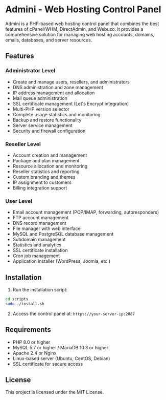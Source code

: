 # Admini - Web Hosting Control Panel

Admini is a PHP-based web hosting control panel that combines the best features of cPanel/WHM, DirectAdmin, and Webuzo. It provides a comprehensive solution for managing web hosting accounts, domains, emails, databases, and server resources.

## Features

### Administrator Level
- Create and manage users, resellers, and administrators
- DNS administration and zone management
- IP address management and allocation
- Mail queue administration
- SSL certificate management (Let's Encrypt integration)
- Multi-PHP version selector
- Complete usage statistics and monitoring
- Backup and restore functionality
- Server service management
- Security and firewall configuration

### Reseller Level
- Account creation and management
- Package and plan management
- Resource allocation and monitoring
- Reseller statistics and reporting
- Custom branding and themes
- IP assignment to customers
- Billing integration support

### User Level
- Email account management (POP/IMAP, forwarding, autoresponders)
- FTP account management
- DNS record management
- File manager with web interface
- MySQL and PostgreSQL database management
- Subdomain management
- Statistics and analytics
- SSL certificate installation
- Cron job management
- Application installer (WordPress, Joomla, etc.)

## Installation

1. Run the installation script:
```bash
cd scripts
sudo ./install.sh
```

2. Access the control panel at: `https://your-server-ip:2087`

## Requirements

- PHP 8.0 or higher
- MySQL 5.7 or higher / MariaDB 10.3 or higher
- Apache 2.4 or Nginx
- Linux-based server (Ubuntu, CentOS, Debian)
- SSL certificate for secure access

## License

This project is licensed under the MIT License.
